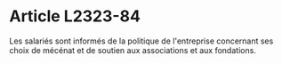 # Article L2323-84

Les salariés sont informés de la politique de l'entreprise concernant ses choix de mécénat et de soutien aux associations et aux fondations.